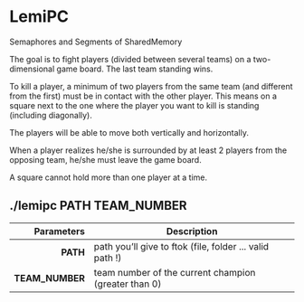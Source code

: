 # LemiPC
Semaphores and Segments of SharedMemory

The goal is to fight players (divided between several teams) on a two-dimensional game board.
The last team standing wins.  

To kill a player, a minimum of two players from the same team (and different from the first) must be
in contact with the other player. This means on a square next to the one where the player you want
to kill is standing (including diagonally).  

The players will be able to move both vertically and horizontally.  

When a player realizes he/she is surrounded by at least 2 players from the opposing team,
he/she must leave the game board.  

A square cannot hold more than one player at a time.

./lemipc PATH TEAM_NUMBER
-------------------------


| Parameters       | Description                                              |
| ---------------: | ---------------------------------------------------------|
| **PATH**         | path you’ll give to ftok (file, folder ... valid path !) |
| **TEAM_NUMBER**  | team number of the current champion (greater than 0)     |
